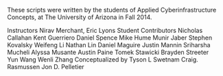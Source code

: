 These scripts were written by the students of Applied Cyberinfrastructure Concepts, 
at The University of Arizona in Fall 2014.

Instructors
  Nirav Merchant, Eric Lyons
Student Contributors
  Nicholas Callahan 
  Kent Guerriero
  Daniel Spence
  Mike Hume
  Munir Jaber
  Stephen Kovalsky
  Weifeng Li 
  Nathan Lin
  Daniel Maguire
  Justin Mannin
  Sriharsha Mucheli 
  Alyssa Musante 
  Austin Paine
  Tomek Stawicki
  Brayden Streeter  
  Yun Wang
  Wenli Zhang
Conceptualized by
  Tyson L Swetnam
  Craig. Rasmussen
  Jon D. Pelletier
